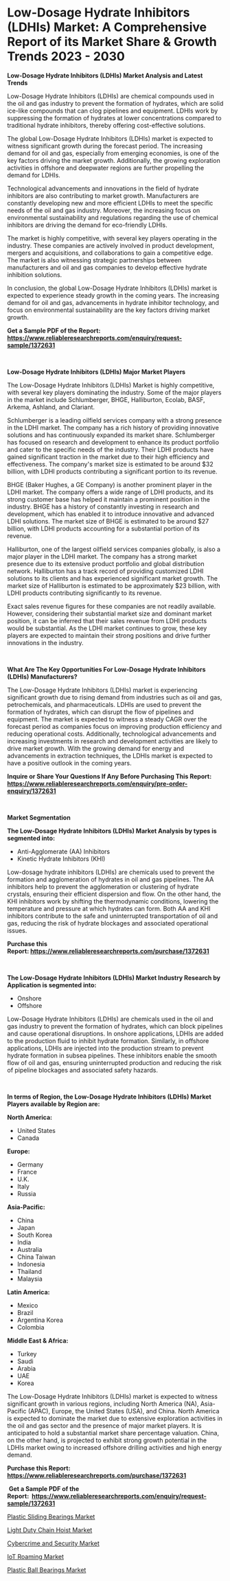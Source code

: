 <p><h1>Low-Dosage Hydrate Inhibitors (LDHIs) Market: A Comprehensive Report of its Market Share & Growth Trends 2023 - 2030</h1></p><p><strong>Low-Dosage Hydrate Inhibitors (LDHIs) Market Analysis and Latest Trends</strong></p>
<p><p>Low-Dosage Hydrate Inhibitors (LDHIs) are chemical compounds used in the oil and gas industry to prevent the formation of hydrates, which are solid ice-like compounds that can clog pipelines and equipment. LDHIs work by suppressing the formation of hydrates at lower concentrations compared to traditional hydrate inhibitors, thereby offering cost-effective solutions.</p><p>The global Low-Dosage Hydrate Inhibitors (LDHIs) market is expected to witness significant growth during the forecast period. The increasing demand for oil and gas, especially from emerging economies, is one of the key factors driving the market growth. Additionally, the growing exploration activities in offshore and deepwater regions are further propelling the demand for LDHIs.</p><p>Technological advancements and innovations in the field of hydrate inhibitors are also contributing to market growth. Manufacturers are constantly developing new and more efficient LDHIs to meet the specific needs of the oil and gas industry. Moreover, the increasing focus on environmental sustainability and regulations regarding the use of chemical inhibitors are driving the demand for eco-friendly LDHIs.</p><p>The market is highly competitive, with several key players operating in the industry. These companies are actively involved in product development, mergers and acquisitions, and collaborations to gain a competitive edge. The market is also witnessing strategic partnerships between manufacturers and oil and gas companies to develop effective hydrate inhibition solutions.</p><p>In conclusion, the global Low-Dosage Hydrate Inhibitors (LDHIs) market is expected to experience steady growth in the coming years. The increasing demand for oil and gas, advancements in hydrate inhibitor technology, and focus on environmental sustainability are the key factors driving market growth.</p></p>
<p><strong>Get a Sample PDF of the Report:&nbsp; <a href="https://www.reliableresearchreports.com/enquiry/request-sample/1372631">https://www.reliableresearchreports.com/enquiry/request-sample/1372631</a></strong></p>
<p>&nbsp;</p>
<p><strong>Low-Dosage Hydrate Inhibitors (LDHIs) Major Market Players</strong></p>
<p><p>The Low-Dosage Hydrate Inhibitors (LDHIs) Market is highly competitive, with several key players dominating the industry. Some of the major players in the market include Schlumberger, BHGE, Halliburton, Ecolab, BASF, Arkema, Ashland, and Clariant.</p><p>Schlumberger is a leading oilfield services company with a strong presence in the LDHI market. The company has a rich history of providing innovative solutions and has continuously expanded its market share. Schlumberger has focused on research and development to enhance its product portfolio and cater to the specific needs of the industry. Their LDHI products have gained significant traction in the market due to their high efficiency and effectiveness. The company's market size is estimated to be around $32 billion, with LDHI products contributing a significant portion to its revenue.</p><p>BHGE (Baker Hughes, a GE Company) is another prominent player in the LDHI market. The company offers a wide range of LDHI products, and its strong customer base has helped it maintain a prominent position in the industry. BHGE has a history of constantly investing in research and development, which has enabled it to introduce innovative and advanced LDHI solutions. The market size of BHGE is estimated to be around $27 billion, with LDHI products accounting for a substantial portion of its revenue.</p><p>Halliburton, one of the largest oilfield services companies globally, is also a major player in the LDHI market. The company has a strong market presence due to its extensive product portfolio and global distribution network. Halliburton has a track record of providing customized LDHI solutions to its clients and has experienced significant market growth. The market size of Halliburton is estimated to be approximately $23 billion, with LDHI products contributing significantly to its revenue.</p><p>Exact sales revenue figures for these companies are not readily available. However, considering their substantial market size and dominant market position, it can be inferred that their sales revenue from LDHI products would be substantial. As the LDHI market continues to grow, these key players are expected to maintain their strong positions and drive further innovations in the industry.</p></p>
<p>&nbsp;</p>
<p><strong>What Are The Key Opportunities For Low-Dosage Hydrate Inhibitors (LDHIs) Manufacturers?</strong></p>
<p><p>The Low-Dosage Hydrate Inhibitors (LDHIs) market is experiencing significant growth due to rising demand from industries such as oil and gas, petrochemicals, and pharmaceuticals. LDHIs are used to prevent the formation of hydrates, which can disrupt the flow of pipelines and equipment. The market is expected to witness a steady CAGR over the forecast period as companies focus on improving production efficiency and reducing operational costs. Additionally, technological advancements and increasing investments in research and development activities are likely to drive market growth. With the growing demand for energy and advancements in extraction techniques, the LDHIs market is expected to have a positive outlook in the coming years.</p></p>
<p><strong>Inquire or Share Your Questions If Any Before Purchasing This Report: <a href="https://www.reliableresearchreports.com/enquiry/pre-order-enquiry/1372631">https://www.reliableresearchreports.com/enquiry/pre-order-enquiry/1372631</a></strong></p>
<p>&nbsp;</p>
<p><strong>Market Segmentation</strong></p>
<p><strong>The Low-Dosage Hydrate Inhibitors (LDHIs) Market Analysis by types is segmented into:</strong></p>
<p><ul><li>Anti-Agglomerate (AA) Inhibitors</li><li>Kinetic Hydrate Inhibitors (KHI)</li></ul></p>
<p><p>Low-dosage hydrate inhibitors (LDHIs) are chemicals used to prevent the formation and agglomeration of hydrates in oil and gas pipelines. The AA inhibitors help to prevent the agglomeration or clustering of hydrate crystals, ensuring their efficient dispersion and flow. On the other hand, the KHI inhibitors work by shifting the thermodynamic conditions, lowering the temperature and pressure at which hydrates can form. Both AA and KHI inhibitors contribute to the safe and uninterrupted transportation of oil and gas, reducing the risk of hydrate blockages and associated operational issues.</p></p>
<p><strong>Purchase this Report:&nbsp;<a href="https://www.reliableresearchreports.com/purchase/1372631">https://www.reliableresearchreports.com/purchase/1372631</a></strong></p>
<p>&nbsp;</p>
<p><strong>The Low-Dosage Hydrate Inhibitors (LDHIs) Market Industry Research by Application is segmented into:</strong></p>
<p><ul><li>Onshore</li><li>Offshore</li></ul></p>
<p><p>Low-Dosage Hydrate Inhibitors (LDHIs) are chemicals used in the oil and gas industry to prevent the formation of hydrates, which can block pipelines and cause operational disruptions. In onshore applications, LDHIs are added to the production fluid to inhibit hydrate formation. Similarly, in offshore applications, LDHIs are injected into the production stream to prevent hydrate formation in subsea pipelines. These inhibitors enable the smooth flow of oil and gas, ensuring uninterrupted production and reducing the risk of pipeline blockages and associated safety hazards.</p></p>
<p>&nbsp;</p>
<p><strong>In terms of Region, the Low-Dosage Hydrate Inhibitors (LDHIs) Market Players available by Region are:</strong></p>
<p>
    <p> <strong> North America: </strong>
        <ul>
            <li>United States</li>
            <li>Canada</li>
        </ul>
        </p> 
    <p> <strong> Europe: </strong>
        <ul>
            <li>Germany</li>
            <li>France</li>
            <li>U.K.</li>
            <li>Italy</li>
            <li>Russia</li>
        </ul>
        </p> 
    <p> <strong> Asia-Pacific: </strong>
        <ul>
            <li>China</li>
            <li>Japan</li>
            <li>South Korea</li>
            <li>India</li>
            <li>Australia</li>
            <li>China Taiwan</li>
            <li>Indonesia</li>
            <li>Thailand</li>
            <li>Malaysia</li>
        </ul>
        </p> 
    <p> <strong> Latin America: </strong>
        <ul>
            <li>Mexico</li>
            <li>Brazil</li>
            <li>Argentina Korea</li>
            <li>Colombia</li>
        </ul>
        </p> 
    <p> <strong> Middle East & Africa: </strong>
        <ul>
            <li>Turkey</li>
            <li>Saudi</li>
            <li>Arabia</li>
            <li>UAE</li>
            <li>Korea</li>
        </ul>
    </p>
    </p>
<p><p>The Low-Dosage Hydrate Inhibitors (LDHIs) market is expected to witness significant growth in various regions, including North America (NA), Asia-Pacific (APAC), Europe, the United States (USA), and China. North America is expected to dominate the market due to extensive exploration activities in the oil and gas sector and the presence of major market players. It is anticipated to hold a substantial market share percentage valuation. China, on the other hand, is projected to exhibit strong growth potential in the LDHIs market owing to increased offshore drilling activities and high energy demand.</p></p>
<p><strong>Purchase this Report: <a href="https://www.reliableresearchreports.com/purchase/1372631">https://www.reliableresearchreports.com/purchase/1372631</a></strong></p>
<p>&nbsp;<strong>Get a Sample PDF of the Report:&nbsp;&nbsp;<a href="https://www.reliableresearchreports.com/enquiry/request-sample/1372631">https://www.reliableresearchreports.com/enquiry/request-sample/1372631</a></strong></p>
<p><strong></strong></p>
<p><p><a href="https://www.linkedin.com/pulse/plastic-sliding-bearings-market-challenges-opportunities-ji8ze/">Plastic Sliding Bearings Market</a></p><p><a href="https://www.linkedin.com/pulse/light-duty-chain-hoist-market-size-share-global-analysis-uwoce/">Light Duty Chain Hoist Market</a></p><p><a href="https://medium.com/@bradomar67436/cybercrime-and-security-market-size-cagr-trends-2024-2030-4bb87ef33c4f">Cybercrime and Security Market</a></p><p><a href="https://medium.com/@colinom786578/iot-roaming-market-size-cagr-trends-2024-2030-5b964427384b">IoT Roaming Market</a></p><p><a href="https://www.linkedin.com/pulse/plastic-ball-bearings-market-challenges-opportunities-growth-t4v3e/">Plastic Ball Bearings Market</a></p></p>